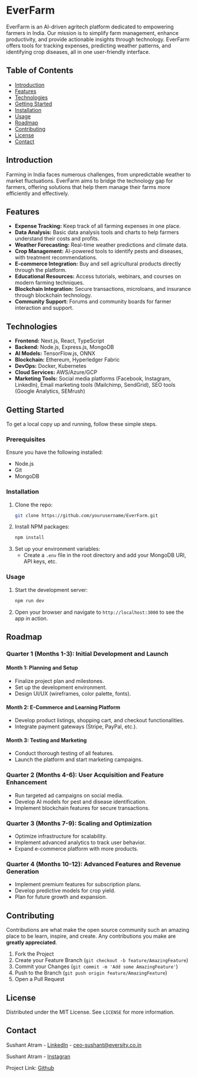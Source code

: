 
# EverFarm

EverFarm is an AI-driven agritech platform dedicated to empowering farmers in India. Our mission is to simplify farm management, enhance productivity, and provide actionable insights through technology. EverFarm offers tools for tracking expenses, predicting weather patterns, and identifying crop diseases, all in one user-friendly interface.

## Table of Contents

- [Introduction](#introduction)
- [Features](#features)
- [Technologies](#technologies)
- [Getting Started](#getting-started)
- [Installation](#installation)
- [Usage](#usage)
- [Roadmap](#roadmap)
- [Contributing](#contributing)
- [License](#license)
- [Contact](#contact)

## Introduction

Farming in India faces numerous challenges, from unpredictable weather to market fluctuations. EverFarm aims to bridge the technology gap for farmers, offering solutions that help them manage their farms more efficiently and effectively.

## Features

- **Expense Tracking:** Keep track of all farming expenses in one place.
- **Data Analysis:** Basic data analysis tools and charts to help farmers understand their costs and profits.
- **Weather Forecasting:** Real-time weather predictions and climate data.
- **Crop Management:** AI-powered tools to identify pests and diseases, with treatment recommendations.
- **E-commerce Integration:** Buy and sell agricultural products directly through the platform.
- **Educational Resources:** Access tutorials, webinars, and courses on modern farming techniques.
- **Blockchain Integration:** Secure transactions, microloans, and insurance through blockchain technology.
- **Community Support:** Forums and community boards for farmer interaction and support.

## Technologies

- **Frontend:** Next.js, React, TypeScript
- **Backend:** Node.js, Express.js, MongoDB
- **AI Models:** TensorFlow.js, ONNX
- **Blockchain:** Ethereum, Hyperledger Fabric
- **DevOps:** Docker, Kubernetes
- **Cloud Services:** AWS/Azure/GCP
- **Marketing Tools:** Social media platforms (Facebook, Instagram, LinkedIn), Email marketing tools (Mailchimp, SendGrid), SEO tools (Google Analytics, SEMrush)

## Getting Started

To get a local copy up and running, follow these simple steps.

### Prerequisites

Ensure you have the following installed:
- Node.js
- Git
- MongoDB

### Installation

1. Clone the repo:
   ```sh
   git clone https://github.com/yourusername/EverFarm.git
   ```
2. Install NPM packages:
   ```sh
   npm install
   ```
3. Set up your environment variables:
   - Create a `.env` file in the root directory and add your MongoDB URI, API keys, etc.

### Usage

1. Start the development server:
   ```sh
   npm run dev
   ```
2. Open your browser and navigate to `http://localhost:3000` to see the app in action.

## Roadmap

### Quarter 1 (Months 1-3): Initial Development and Launch

#### Month 1: Planning and Setup
- Finalize project plan and milestones.
- Set up the development environment.
- Design UI/UX (wireframes, color palette, fonts).

#### Month 2: E-Commerce and Learning Platform
- Develop product listings, shopping cart, and checkout functionalities.
- Integrate payment gateways (Stripe, PayPal, etc.).

#### Month 3: Testing and Marketing
- Conduct thorough testing of all features.
- Launch the platform and start marketing campaigns.

### Quarter 2 (Months 4-6): User Acquisition and Feature Enhancement
- Run targeted ad campaigns on social media.
- Develop AI models for pest and disease identification.
- Implement blockchain features for secure transactions.

### Quarter 3 (Months 7-9): Scaling and Optimization
- Optimize infrastructure for scalability.
- Implement advanced analytics to track user behavior.
- Expand e-commerce platform with more products.

### Quarter 4 (Months 10-12): Advanced Features and Revenue Generation
- Implement premium features for subscription plans.
- Develop predictive models for crop yield.
- Plan for future growth and expansion.

## Contributing

Contributions are what make the open source community such an amazing place to be learn, inspire, and create. Any contributions you make are **greatly appreciated**.

1. Fork the Project
2. Create your Feature Branch (`git checkout -b feature/AmazingFeature`)
3. Commit your Changes (`git commit -m 'Add some AmazingFeature'`)
4. Push to the Branch (`git push origin feature/AmazingFeature`)
5. Open a Pull Request

## License

Distributed under the MIT License. See `LICENSE` for more information.

## Contact

Sushant Atram - [LinkedIn](https://www.linkedin.com/in/sushantatram/) - ceo-sushant@eversity.co.in

Sushant Atram - [Instagran](https://www.instagram.com/sushant_atram_/) 

Project Link: [Github](https://github.com/Hackyvirus/EverFarm/)
```
